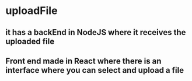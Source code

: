 # uploadFile

## it has a backEnd in NodeJS where it receives the uploaded file
## Front end made in React where there is an interface where you can select and upload a file
